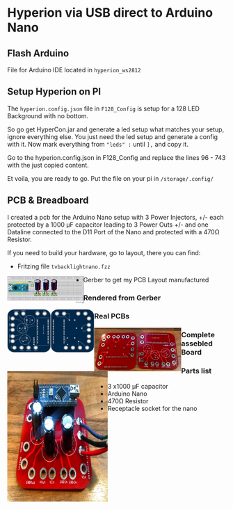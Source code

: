 # Hyperion via USB direct to Arduino Nano

## Flash Arduino
File for Arduino IDE located in `hyperion_ws2812`


## Setup Hyperion on PI
The `hyperion.config.json` file in `F128_Config` is setup for a 128 LED Background with no bottom.

So go get HyperCon.jar and generate a led setup what matches your setup, ignore everything else. You just need the led setup and generate a config with it. Now mark everything from 
`"leds" :`
until
`],`
and copy it. 

Go to the hyperion.config.json in F128_Config and replace the lines 96 - 743 with the just copied content.

Et voila, you are ready to go.
Put the file on your pi in `/storage/.config/`


## PCB & Breadboard

I created a pcb for the Arduino Nano setup with 3 Power Injectors, +/- each protected by a 1000 µF capacitor leading to 3 Power Outs +/- and one Dataline connected to the D11 Port of the Nano and protected with a 470Ω Resistor.

If you need to build your hardware, go to layout, there you can find:

 * Fritzing file `tvbacklightnano.fzz` 

 <img src="assets/tvbacklightnano_Steckplatine.jpg" align="left" height="63" width="175">

 * Gerber to get my PCB Layout manufactured

### Rendered from Gerber
<img src="assets/top.png" align="left" height="100" width="100"> <img src="assets/bottom.png" align="left" height="100" width="100">
 
### Real PCBs
 <img src="assets/emptyboards.jpg" align="left" height="100" width="200">

 ### Complete assebled Board
 <img src="assets/completedBoard.jpg" align="left" height="300" width="231">

### Parts list
  * 3 x1000 µF capacitor
  * Arduino Nano
  * 470Ω Resistor 
  * Receptacle socket for the nano

